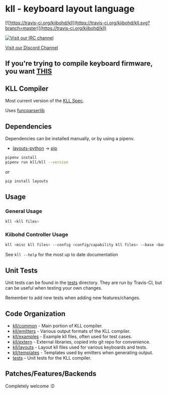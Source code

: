 # kll - keyboard layout language

[![https://travis-ci.org/kiibohd/kll](https://travis-ci.org/kiibohd/kll.svg?branch=master)](https://travis-ci.org/kiibohd/kll)

[![Visit our IRC channel](https://kiwiirc.com/buttons/irc.freenode.net/input.club.png)](https://kiwiirc.com/client/irc.freenode.net/#input.club)

[Visit our Discord Channel](https://discord.gg/GACJa4f)

## If you're trying to compile keyboard firmware, you want [THIS](https://github.com/kiibohd/controller/)



## KLL Compiler

Most current version of the [KLL Spec](https://github.com/kiibohd/kll-spec).

Uses [funcparserlib](https://github.com/vlasovskikh/funcparserlib)


## Dependencies

Dependencies can be installed manually, or by using a pipenv.

* [layouts-python](https://github.com/hid-io/layouts-python) -> [pip](https://pypi.org/project/layouts/)

```bash
pipenv install
pipenv run kll/kll --version
```

*or*

```bash
pip install layouts
```


## Usage

### General Usage

```bash
kll <kll files>
```

### Kiibohd Controller Usage

```bash
kll <misc kll files> --config <config/capability kll files> --base <basemap kll files) --default <default layer kll files> --partial <partial layer 1 kll files> --partial <partial layer 2 kll files>
```

See `kll --help` for the most up to date documentation



## Unit Tests

Unit tests can be found in the [tests](tests) directory.
They are run by Travis-CI, but can be useful when testing your own changes.

Remember to add new tests when adding new features/changes.



## Code Organization

* [kll/common](kll/common) - Main portion of KLL compiler.
* [kll/emitters](kll/emitters) - Various output formats of the KLL compiler.
* [kll/examples](kll/examples) - Example kll files, often used for test cases.
* [kll/extern](kll/extern) - External libraries, copied into git repo for convenience.
* [kll/layouts](kll/layouts) - Layout kll files used for various keyboards and tests.
* [kll/templates](kll/templates) - Templates used by emitters when generating output.
* [tests](tests) - Unit tests for the KLL compiler.



## Patches/Features/Backends

Completely welcome :D
